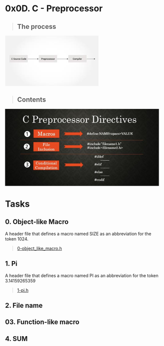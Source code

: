 # **0x0D. C - Preprocessor**

> ## The process

![Processors](assets/process.jpeg)

> ## Contents

![Contents](assets/descriptions.png)


# Tasks

## **0. Object-like Macro**
A header file that defines a macro named SIZE as an abbreviation for the token 1024.
> [0-object_like_macro.h](https://github.com/Viestar/alx-low_level_programming/commit/84e5a2918909652ce7aeba81841742d5ed3c40a4)

## **1. Pi**
A header file that defines a macro named PI as an abbreviation for the token 3.14159265359
> [1-pi.h ](https://github.com/Viestar/alx-low_level_programming/commit/84e5a2918909652ce7aeba81841742d5ed3c40a4)


## **2. File name**
## **03. Function-like macro**
## **4. SUM**


